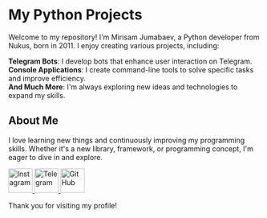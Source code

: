 # My Python Projects

Welcome to my repository! I'm Mirisam Jumabaev, a Python developer from Nukus, born in 2011. I enjoy creating various projects, including:

**Telegram Bots**: I develop bots that enhance user interaction on Telegram.  
**Console Applications**: I create command-line tools to solve specific tasks and improve efficiency.  
**And Much More**: I'm always exploring new ideas and technologies to expand my skills.

## About Me

I love learning new things and continuously improving my programming skills. Whether it's a new library, framework, or programming concept, I'm eager to dive in and explore.



<a href="https://www.instagram.com/mrxlsw" target="_blank">
    <img src="https://img.icons8.com/material-outlined/48/000000/instagram-new.png" alt="Instagram" style="width: 48px; height: 48px;"/>
</a>
<a href="https://t.me/mrxlsw_world" target="_blank">
    <img src="https://img.icons8.com/material-outlined/48/000000/telegram-app.png" alt="Telegram" style="width: 48px; height: 48px;"/>
</a>
<a href="https://github.com/mrxlsw" target="_blank">
    <img src="https://img.icons8.com/material-outlined/48/000000/github.png" alt="GitHub" style="width: 48px; height: 48px;"/>
</a>

Thank you for visiting my profile!

